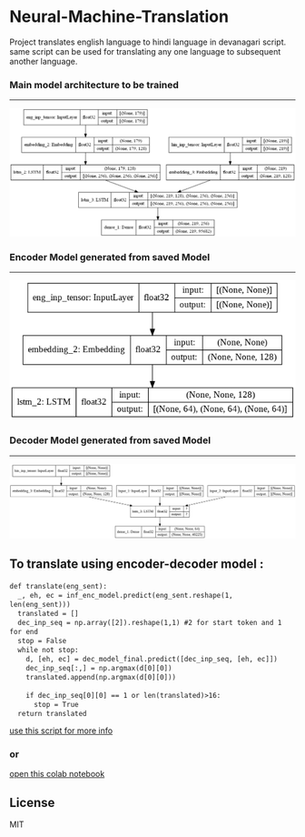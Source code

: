 # Neural-Machine-Translation
Project translates english language to hindi language in devanagari script. same script can be used for translating any one language to subsequent another language.

### Main model architecture to be trained
----
![Main Model to be trained](https://github.com/ravis2114/Neural-Machine-Translation/blob/main/model_images/model.png)

### Encoder Model generated from saved Model
----
![Encoder Model generated from saved Model](https://github.com/ravis2114/Neural-Machine-Translation/blob/main/model_images/encoder_model.png)

### Decoder Model generated from saved Model
----
![Decoder Model generated from saved Model](https://github.com/ravis2114/Neural-Machine-Translation/blob/main/model_images/decoder_model.png)


To translate using encoder-decoder model :
----
```
def translate(eng_sent):
  _, eh, ec = inf_enc_model.predict(eng_sent.reshape(1, len(eng_sent)))
  translated = []
  dec_inp_seq = np.array([2]).reshape(1,1) #2 for start token and 1 for end
  stop = False
  while not stop:
    d, [eh, ec] = dec_model_final.predict([dec_inp_seq, [eh, ec]])
    dec_inp_seq[:,] = np.argmax(d[0][0])
    translated.append(np.argmax(d[0][0]))

    if dec_inp_seq[0][0] == 1 or len(translated)>16:
      stop = True
  return translated
```
[use this script for more info][link1]
### or
[open this colab notebook][link2]




[link1]: <https://github.com/ravis2114/Neural-Machine-Translation/blob/main/encoder_decoder.py>
[link2]: <https://colab.research.google.com/github/ravis2114/Neural-Machine-Translation/blob/main/neural_machine_translation.ipynb>

License
----
MIT

